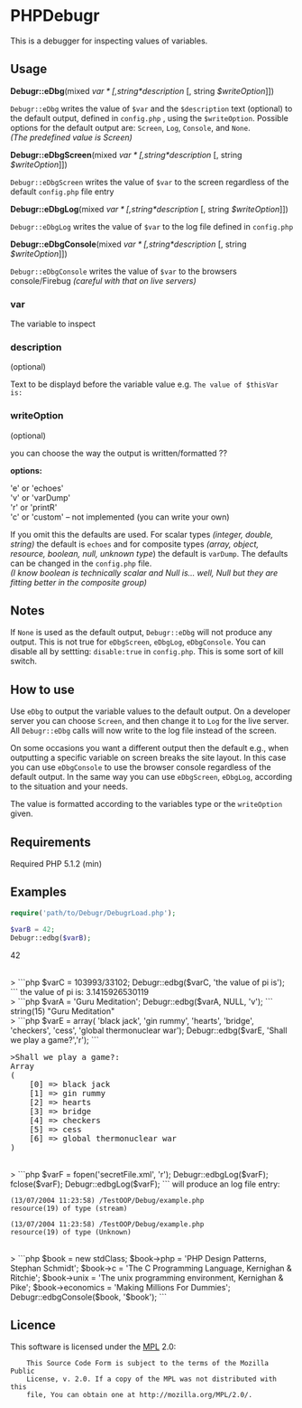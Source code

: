 PHPDebugr
=========



This is a debugger for inspecting values of variables.   

## Usage ##

**Debugr::eDbg**(mixed *$var* [, string *$description* [, string *$writeOption*]])

`Debugr::eDbg` writes the value of `$var` and the `$description` text (optional) to the default output, defined in `config.php` , using the `$writeOption`.
Possible options for the default output are:  `Screen`, `Log`, `Console`, and `None`.  
*(The predefined value is Screen)*


**Debugr::eDbgScreen**(mixed *$var* [, string *$description* [, string *$writeOption*]])

`Debugr::eDbgScreen`  writes the value of `$var` to the screen regardless of the default `config.php` file entry


**Debugr::eDbgLog**(mixed *$var* [, string *$description* [, string *$writeOption*]])

`Debugr::eDbgLog`  writes the value of `$var` to the log file defined in `config.php`


**Debugr::eDbgConsole**(mixed *$var* [, string *$description* [, string *$writeOption*]])

`Debugr::eDbgConsole` writes the value of `$var` to the browsers console/Firebug *(careful with that on live servers)*



### var ###

The variable to inspect


### description ###

(optional)

Text to be displayd before the variable value e.g.   `The value of $thisVar is:`

### writeOption ###
(optional)

you can choose the way the output is written/formatted ??

**options:**

>
'e' or 'echoes'  
'v' or 'varDump'  
'r' or 'printR'  
'c' or 'custom' – not implemented (you can write your own)  

If you omit this the defaults are used. For scalar types *(integer, double, string)* the default is `echoes` and for composite types *(array, object, resource, boolean, null, unknown type*) the default is `varDump`. The defaults can be changed in the `config.php` file.  
*(I know boolean is technically scalar and Null is… well, Null but they are fitting better in the composite group)*

## Notes ##
If `None` is used as the default output, `Debugr::eDbg` will not produce any output. This is not true for `eDbgScreen`, `eDbgLog`, `eDbgConsole`.
You can disable all by settting: `disable:true` in `config.php`.  This is some sort of kill switch.

## How to use ##

Use `eDbg` to output the variable values to the default output. On a developer server you can choose `Screen`, and then change it to `Log` for the live server. All `Debugr::eDbg` calls will now write to the log file instead of the screen.

On some occasions you want a different output then the default e.g., when outputting a specific variable on screen breaks the site layout. In this case you can use `eDbgConsole` to use the browser console regardless of the default output. In the same way you can use `eDbgScreen`, `eDbgLog`, according to the situation and your needs.

The value is formatted according to the variables type or the `writeOption` given.

## Requirements ##

Required PHP 5.1.2 (min)

## Examples ##


```php
require('path/to/Debugr/DebugrLoad.php');
```

>
```php
$varB = 42;
Debugr::edbg($varB);
```
42

<br />
> 
```php
$varC = 103993/33102;
Debugr::edbg($varC, 'the value of pi is');
```
the value of pi is: 3.1415926530119

<br />
> 
```php
$varA = 'Guru Meditation';
Debugr::edbg($varA, NULL, 'v');
```
string(15) "Guru Meditation"

<br /> 
> 
```php
$varE = array(
    'black jack',
    'gin rummy',
    'hearts',
    'bridge',
    'checkers',
    'cess',
    'global thermonuclear war');
Debugr::edbg($varE, 'Shall we play a game?','r');
```
<pre>
>Shall we play a game?:
Array
(
    [0] => black jack
    [1] => gin rummy
    [2] => hearts
    [3] => bridge
    [4] => checkers
    [5] => cess
    [6] => global thermonuclear war
)
</pre>

<br />
> 
```php
$varF = fopen('secretFile.xml', 'r');
Debugr::edbgLog($varF);
fclose($varF);
Debugr::edbgLog($varF);
```
will produce an log file entry:

```
(13/07/2004 11:23:58) /TestOOP/Debug/example.php
resource(19) of type (stream)

(13/07/2004 11:23:58) /TestOOP/Debug/example.php
resource(19) of type (Unknown)
```

<br /> 
> 
```php
$book = new stdClass;
$book->php = 'PHP Design Patterns, Stephan Schmidt';
$book->c = 'The C Programming Language, Kernighan & Ritchie';
$book->unix = 'The unix programming environment, Kernighan & Pike';
$book->economics = 'Making Millions For Dummies';
Debugr::edbgConsole($book, '$book');
```

## Licence ##
This software is licensed under the [MPL](LICENSE) 2.0:
```
    This Source Code Form is subject to the terms of the Mozilla Public
    License, v. 2.0. If a copy of the MPL was not distributed with this
    file, You can obtain one at http://mozilla.org/MPL/2.0/.
```


